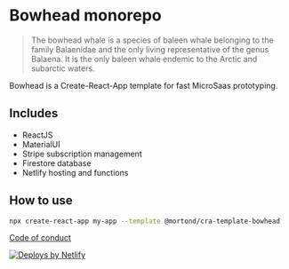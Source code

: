 # Bowhead monorepo

> The bowhead whale is a species of baleen whale belonging to the family Balaenidae and the only living representative of the genus Balaena. It is the only baleen whale endemic to the Arctic and subarctic waters.

Bowhead is a Create-React-App template for fast MicroSaas prototyping.

## Includes

- ReactJS
- MaterialUI
- Stripe subscription management
- Firestore database
- Netlify hosting and functions

## How to use

```bash
npx create-react-app my-app --template @mortond/cra-template-bowhead
```

[Code of conduct](https://github.com/daithimorton/bowhead/blob/master/code-of-conduct.md)



<a href="https://www.netlify.com">
    <img src="https://www.netlify.com/img/global/badges/netlify-color-accent.svg" alt="Deploys by Netlify" />
</a>